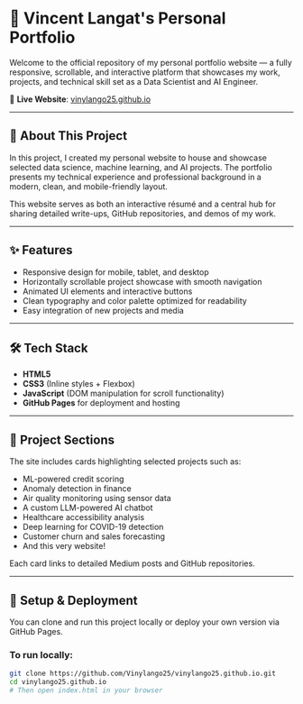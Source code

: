 # 🎨 Vincent Langat's Personal Portfolio

Welcome to the official repository of my personal portfolio website — a fully responsive, scrollable, and interactive platform that showcases my work, projects, and technical skill set as a Data Scientist and AI Engineer.

🔗 **Live Website**: [vinylango25.github.io](https://vinylango25.github.io)

---

## 🧩 About This Project

In this project, I created my personal website to house and showcase selected data science, machine learning, and AI projects. The portfolio presents my technical experience and professional background in a modern, clean, and mobile-friendly layout.

This website serves as both an interactive résumé and a central hub for sharing detailed write-ups, GitHub repositories, and demos of my work.

---

## ✨ Features

- Responsive design for mobile, tablet, and desktop
- Horizontally scrollable project showcase with smooth navigation
- Animated UI elements and interactive buttons
- Clean typography and color palette optimized for readability
- Easy integration of new projects and media

---

## 🛠️ Tech Stack

- **HTML5**
- **CSS3** (Inline styles + Flexbox)
- **JavaScript** (DOM manipulation for scroll functionality)
- **GitHub Pages** for deployment and hosting

---

## 📁 Project Sections

The site includes cards highlighting selected projects such as:

- ML-powered credit scoring
- Anomaly detection in finance
- Air quality monitoring using sensor data
- A custom LLM-powered AI chatbot
- Healthcare accessibility analysis
- Deep learning for COVID-19 detection
- Customer churn and sales forecasting
- And this very website!

Each card links to detailed Medium posts and GitHub repositories.

---

## 🚀 Setup & Deployment

You can clone and run this project locally or deploy your own version via GitHub Pages.

### To run locally:

```bash
git clone https://github.com/Vinylango25/vinylango25.github.io.git
cd vinylango25.github.io
# Then open index.html in your browser
